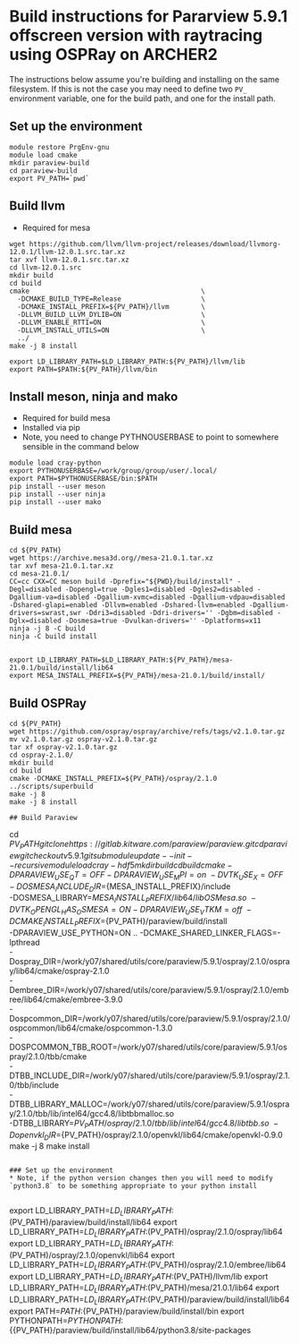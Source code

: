 # Build instructions for Pararview 5.9.1 offscreen version with raytracing using OSPRay on ARCHER2

The instructions below assume you're building and installing on the same filesystem. If this is not the case you may need to define two `PV_` environment variable, one for the build path, and one for the install path.

## Set up the environment

```
module restore PrgEnv-gnu
module load cmake
mkdir paraview-build
cd paraview-build
export PV_PATH=`pwd`
```

## Build llvm

* Required for mesa

```
wget https://github.com/llvm/llvm-project/releases/download/llvmorg-12.0.1/llvm-12.0.1.src.tar.xz
tar xvf llvm-12.0.1.src.tar.xz
cd llvm-12.0.1.src
mkdir build
cd build
cmake                                           \
  -DCMAKE_BUILD_TYPE=Release                    \
  -DCMAKE_INSTALL_PREFIX=${PV_PATH}/llvm        \
  -DLLVM_BUILD_LLVM_DYLIB=ON                    \
  -DLLVM_ENABLE_RTTI=ON                         \
  -DLLVM_INSTALL_UTILS=ON                       \
  ../
make -j 8 install

export LD_LIBRARY_PATH=$LD_LIBRARY_PATH:${PV_PATH}/llvm/lib
export PATH=$PATH:${PV_PATH}/llvm/bin
```

## Install meson, ninja and mako 

* Required for build mesa
* Installed via pip
* Note, you need to change PYTHNOUSERBASE to point to somewhere sensible in the command below

```
module load cray-python
export PYTHONUSERBASE=/work/group/group/user/.local/
export PATH=$PYTHONUSERBASE/bin:$PATH
pip install --user meson
pip install --user ninja
pip install --user mako
```

## Build mesa

```
cd ${PV_PATH}
wget https://archive.mesa3d.org//mesa-21.0.1.tar.xz
tar xvf mesa-21.0.1.tar.xz
cd mesa-21.0.1/
CC=cc CXX=CC meson build -Dprefix="${PWD}/build/install" -Degl=disabled -Dopengl=true -Dgles1=disabled -Dgles2=disabled -Dgallium-va=disabled -Dgallium-xvmc=disabled -Dgallium-vdpau=disabled -Dshared-glapi=enabled -Dllvm=enabled -Dshared-llvm=enabled -Dgallium-drivers=swrast,swr -Ddri3=disabled -Ddri-drivers='' -Dgbm=disabled -Dglx=disabled -Dosmesa=true -Dvulkan-drivers='' -Dplatforms=x11
ninja -j 8 -C build
ninja -C build install


export LD_LIBRARY_PATH=$LD_LIBRARY_PATH:${PV_PATH}/mesa-21.0.1/build/install/lib64
export MESA_INSTALL_PREFIX=${PV_PATH}/mesa-21.0.1/build/install/
```

## Build OSPRay
```
cd ${PV_PATH}
wget https://github.com/ospray/ospray/archive/refs/tags/v2.1.0.tar.gz
mv v2.1.0.tar.gz ospray-v2.1.0.tar.gz
tar xf ospray-v2.1.0.tar.gz
cd ospray-2.1.0/
mkdir build
cd build
cmake -DCMAKE_INSTALL_PREFIX=${PV_PATH}/ospray/2.1.0 ../scripts/superbuild
make -j 8
make -j 8 install

## Build Paraview

```
cd ${PV_PATH}
git clone https://gitlab.kitware.com/paraview/paraview.git
cd paraview
git checkout v5.9.1
git submodule update --init --recursive
module load cray-hdf5
mkdir build
cd build
cmake  -DPARAVIEW_USE_QT=OFF -DPARAVIEW_USE_MPI=on                          \
        -DVTK_USE_X=OFF -DOSMESA_INCLUDE_DIR=${MESA_INSTALL_PREFIX}/include  \
        -DOSMESA_LIBRARY=${MESA_INSTALL_PREFIX}/lib64/libOSMesa.so           \
        -DVTK_OPENGL_HAS_OSMESA=ON -DPARAVIEW_USE_VTKM=off                   \
        -DCMAKE_INSTALL_PREFIX=${PV_PATH}/paraview/build/install             \
        -DPARAVIEW_USE_PYTHON=ON .. -DCMAKE_SHARED_LINKER_FLAGS=-lpthread    \
	-Dospray_DIR=/work/y07/shared/utils/core/paraview/5.9.1/ospray/2.1.0/ospray/lib64/cmake/ospray-2.1.0 \
	-Dembree_DIR=/work/y07/shared/utils/core/paraview/5.9.1/ospray/2.1.0/embree/lib64/cmake/embree-3.9.0 \
	-Dospcommon_DIR=/work/y07/shared/utils/core/paraview/5.9.1/ospray/2.1.0/ospcommon/lib64/cmake/ospcommon-1.3.0 \
	-DOSPCOMMON_TBB_ROOT=/work/y07/shared/utils/core/paraview/5.9.1/ospray/2.1.0/tbb/cmake \
	-DTBB_INCLUDE_DIR=/work/y07/shared/utils/core/paraview/5.9.1/ospray/2.1.0/tbb/include \
	-DTBB_LIBRARY_MALLOC=/work/y07/shared/utils/core/paraview/5.9.1/ospray/2.1.0/tbb/lib/intel64/gcc4.8/libtbbmalloc.so \
	-DTBB_LIBRARY=${PV_PATH}/ospray/2.1.0/tbb/lib/intel64/gcc4.8/libtbb.so \
	-Dopenvkl_DIR=${PV_PATH}/ospray/2.1.0/openvkl/lib64/cmake/openvkl-0.9.0 	
make -j 8
make install
```

### Set up the environment
* Note, if the python version changes then you will need to modify `python3.8` to be something appropriate to your python install 


```
export LD_LIBRARY_PATH=$LD_LIBRARY_PATH:$(PV_PATH)/paraview/build/install/lib64
export LD_LIBRARY_PATH=$LD_LIBRARY_PATH:$(PV_PATH)/ospray/2.1.0/ospray/lib64
export LD_LIBRARY_PATH=$LD_LIBRARY_PATH:$(PV_PATH)/ospray/2.1.0/openvkl/lib64
export LD_LIBRARY_PATH=$LD_LIBRARY_PATH:$(PV_PATH)/ospray/2.1.0/embree/lib64
export LD_LIBRARY_PATH=$LD_LIBRARY_PATH:$(PV_PATH)/llvm/lib
export LD_LIBRARY_PATH=$LD_LIBRARY_PATH:$(PV_PATH)/mesa/21.0.1/lib64
export LD_LIBRARY_PATH=$LD_LIBRARY_PATH:$(PV_PATH)/paraview/build/install/lib64
export PATH=$PATH:${PV_PATH}/paraview/build/install/bin
export PYTHONPATH=$PYTHONPATH:${{PV_PATH}/paraview/build/install/lib64/python3.8/site-packages
```